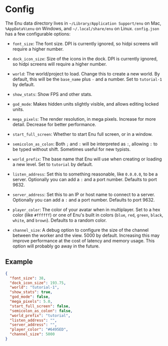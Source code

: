 # Config

The Enu data directory lives in `~/Library/Application Support/enu` on Mac, 
`%AppData%\enu` on Windows, and `~/.local/share/enu` on Linux. `config.json` has 
a few configurable options:

- `font_size`: The font size. DPI is currently ignored, so hidpi screens will 
  require a higher number.

- `dock_icon_size`: Size of the icons in the dock. DPI is currently ignored, so 
  hidpi screens will require a higher number.

- `world`: The world/project to load. Change this to create a new world. By
  default, this will be the `base_name` plus `-` and a number. Set to 
  `tutorial-1` by default.

- `show_stats`: Show FPS and other stats.

- `god_mode`: Makes hidden units slightly visible, and allows editing locked
  units.

- `mega_pixels`: The render resolution, in mega pixels. Increase for more 
  detail. Decrease for better performance.

- `start_full_screen`: Whether to start Enu full screen, or in a window.

- `semicolon_as_colon`: Both `;` and `:` will be interpreted as `:`, allowing
  `:` to be typed without shift. Sometimes useful for new typists.

- `world_prefix`: The base name that Enu will use when creating or loading
  a new level. Set to `tutorial` by default.

- `listen_address`: Set this to something reasonable, like `0.0.0.0`, to be a 
  server. Optionally you can add a `:` and a port number. Defaults to port 9632.

- `server_address`: Set this to an IP or host name to connect to a server. 
  Optionally you can add a `:` and a port number. Defaults to port 9632.

- `player_color`: The color of your avatar when in multiplayer. Set to a hex
  color (like `#ffffff`) or one of Enu's built in colors (`blue`, `red`,
  `green`, `black`, `white`, and `brown`). Defaults to a random color.

- `channel_size`: A debug option to configure the size of the channel between
  the worker and the view. 5000 by default. Increasing this may improve 
  performance at the cost of latency and memory usage. This option will probably
  go away in the future.
 
## Example

```json
{
  "font_size": 38,
  "dock_icon_size": 193.75,
  "world": "tutorial-1",
  "show_stats": true,
  "god_mode": false,
  "mega_pixels": 5.0,
  "start_full_screen": false,
  "semicolon_as_colon": false,
  "world_prefix": "tutorial",
  "listen_address": "",
  "server_address": "",
  "player_color": "#6495ED",
  "channel_size": 5000
}
```
